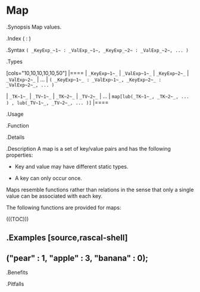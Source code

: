# Map

.Synopsis
Map values.

.Index
( : )

.Syntax
`( _KeyExp_~1~ : _ValExp_~1~, _KeyExp_~2~ : _ValExp_~2~, ... )`

.Types

[cols="10,10,10,10,10,50"]
|====
| `_KeyExp~1~_` | `_ValExp~1~_` | `_KeyExp~2~_` | `_ValExp~2~_` | ... | `( _KeyExp~1~_ : _ValExp~1~_, _KeyExp~2~_ : _ValExp~2~_, ... )`  

| `_TK~1~_`     |  `_TV~1~_`    |  `_TK~2~_`    | `_TV~2~_`     | ... | `map[lub(_TK~1~_, _TK~2~_, ... ) , lub(_TV~1~_, _TV~2~_, ... )]` 
|====

.Usage

.Function

.Details

.Description
A map is a set of key/value pairs and has the following properties:

*  Key and value may have different static types.

*  A key can only occur once.


Maps resemble functions rather than relations in the sense that only a single value can be associated with each key.

The following functions are provided for maps:

(((TOC)))

.Examples
[source,rascal-shell]
----
("pear" : 1, "apple" : 3, "banana" : 0);
----

.Benefits

.Pitfalls


